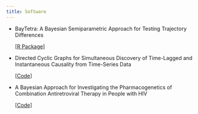 ```yaml
---
title: Software
---
```


- BayTetra: A Bayesian Semiparametric Approach for Testing Trajectory Differences

  [[R Package]](https://github.com/bluejw/BayTetra)

- Directed Cyclic Graphs for Simultaneous Discovery of Time-Lagged and Instantaneous Causality from Time-Series Data

  [[Code]](https://github.com/bluejw/BayesDCG)

- A Bayesian Approach for Investigating the Pharmacogenetics of Combination Antiretroviral Therapy in People with HIV

  [[Code]](https://github.com/bluejw/BayesPharmacogenetics)

